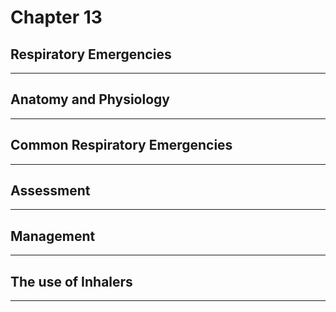 # Chapter 13
## Respiratory Emergencies

---

## Anatomy and Physiology

---

## Common Respiratory Emergencies

---

## Assessment

---

## Management

---

## The use of Inhalers

---

